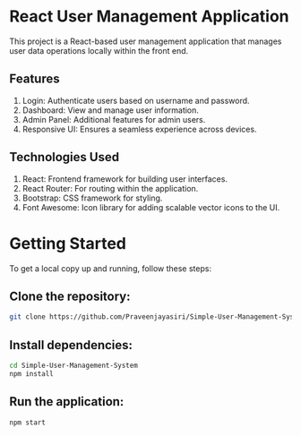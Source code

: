 # React User Management Application
This project is a React-based user management application that manages user data operations locally within the front end.

## Features
1. Login: Authenticate users based on username and password.
2. Dashboard: View and manage user information.
3. Admin Panel: Additional features for admin users.
4. Responsive UI: Ensures a seamless experience across devices.

## Technologies Used
1. React: Frontend framework for building user interfaces.
2. React Router: For routing within the application.
3. Bootstrap: CSS framework for styling.
4. Font Awesome: Icon library for adding scalable vector icons to the UI.

# Getting Started
To get a local copy up and running, follow these steps:

## Clone the repository:
```bash
git clone https://github.com/Praveenjayasiri/Simple-User-Management-System.git
```
## Install dependencies:
```bash
cd Simple-User-Management-System
npm install
```
## Run the application:
```bash
npm start
```
